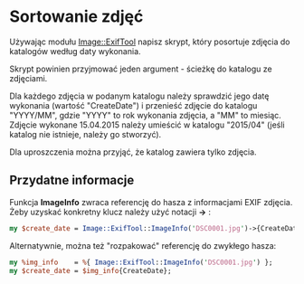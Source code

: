 # Sortowanie zdjęć

Używając modułu [Image::ExifTool](https://metacpan.org/pod/Image::ExifTool)
napisz skrypt, który posortuje zdjęcia do katalogów według daty wykonania.

Skrypt powinien przyjmować jeden argument - ścieżkę do katalogu ze zdjęciami.

Dla każdego zdjęcia w podanym katalogu należy sprawdzić jego datę wykonania
(wartość "CreateDate") i przenieść zdjęcie do katalogu "YYYY/MM", gdzie "YYYY"
to rok wykonania zdjęcia, a "MM" to miesiąc. Zdjęcie wykonane 15.04.2015 należy
umieścić w katalogu "2015/04" (jeśli katalog nie istnieje, należy go stworzyć).

Dla uproszczenia można przyjąć, że katalog zawiera tylko zdjęcia.

## Przydatne informacje

Funkcja **ImageInfo** zwraca referencję do hasza z informacjami EXIF zdjęcia.
Żeby uzyskać konkretny klucz należy użyć notacji **->** :
```perl
my $create_date = Image::ExifTool::ImageInfo('DSC0001.jpg')->{CreateDate};
```

Alternatywnie, można też "rozpakować" referencję do zwykłego hasza:
```perl
my %img_info    = %{ Image::ExifTool::ImageInfo('DSC0001.jpg') };
my $create_date = $img_info{CreateDate};
```
